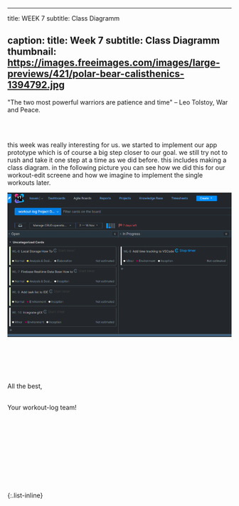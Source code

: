 
---
title: WEEK 7
subtitle: Class Diagramm


caption:
  title: Week 7
  subtitle: Class Diagramm
  thumbnail: https://images.freeimages.com/images/large-previews/421/polar-bear-calisthenics-1394792.jpg
---

<div align="left">
  "The two most powerful warriors are patience and time" – Leo Tolstoy, War and Peace.
  
  <br><br>
  
  this week was really interesting for us. we started to implement our app prototype which is of course a big step closer to our goal. we still try not to rush and take it one step at a time as we did before. this includes making a class diagram.
in the following picture you can see how we did this for our workout-edit screene and how we imagine to implement the single workouts later. 
  
  
  

  <img  src="./bilder/extension.PNG"/>
  <br><br>

  <br><br>
  <br><br>
  All the best,<br><br>

  Your workout-log team!<br><br><br><br><br>

</div>

 <script src="https://utteranc.es/client.js"
          repo="DHBW-TrainingApp/Blog"
          issue-term="pathname"
          label="Blog Comment"
          theme="github-light"
          crossorigin="anonymous"
          async>
  </script>
  
  <br>  <br>  <br>  <br>  <br>
  

{:.list-inline}
